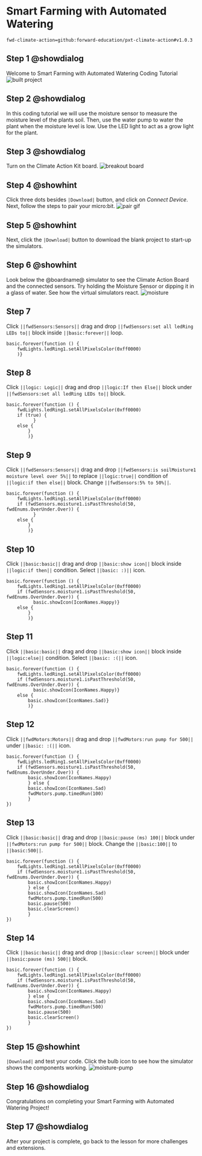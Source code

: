 # Smart Farming with Automated Watering

```package
fwd-climate-action=github:forward-education/pxt-climate-action#v1.0.3
```

## Step 1 @showdialog

Welcome to Smart Farming with Automated Watering Coding Tutorial
![built project](https://climate-action-kits.github.io/pxt-fwd-edu/tutorial-assets/project-advagri-200.png)

## Step 2 @showdialog

In this coding tutorial we will use the moisture sensor to measure the moisture level of the plants soil. Then, use the water pump to water the plant when the moisture level is low. Use the LED light to act as a grow light for the plant.

## Step 3 @showdialog

Turn on the Climate Action Kit board.
![breakout board](https://climate-action-kits.github.io/pxt-fwd-edu/tutorial-assets/breakout-turn-on.png)

## Step 4 @showhint

Click three dots besides `|Download|` button, and click on _Connect Device_. Next, follow the steps to pair your micro:bit.
![pair gif](https://climate-action-kits.github.io/pxt-fwd-edu/tutorial-assets/pairmicrobit-280x203.gif)

## Step 5 @showhint

Next, click the `|Download|` button to download the blank project to start-up the simulators.

## Step 6 @showhint

Look below the @boardname@ simulator to see the Climate Action Board and the connected sensors. Try holding the Moisture Sensor or dipping it in a glass of water. See how the virtual simulators react.
![moisture](https://climate-action-kits.github.io/pxt-fwd-edu/tutorial-assets/simulator-4-moisture.gif)

## Step 7

Click `||fwdSensors:Sensors||` drag and drop `||fwdSensors:set all ledRing LEDs to||` block inside `||basic:forever||` loop.

```blocks
basic.forever(function () {
    fwdLights.ledRing1.setAllPixelsColor(0xff0000)
    )}
```

## Step 8

Click `||logic: Logic||` drag and drop `||logic:If then Else||`
block under `||fwdSensors:set all ledRing LEDs to||` block.

```blocks
basic.forever(function () {
    fwdLights.ledRing1.setAllPixelsColor(0xff0000)
    if (true) {
          }
    else {
        }
        )}
```

## Step 9

Click `||fwdSensors:Sensors||` drag and drop `||fwdSensors:is soilMoisture1 moisture level over 5%||`
to replace `||logic:true||` condition of `||logic:if then else||` block.
Change `||fwdSensors:5% to 50%||`.

```blocks
basic.forever(function () {
    fwdLights.ledRing1.setAllPixelsColor(0xff0000)
    if (fwdSensors.moisture1.isPastThreshold(50, fwdEnums.OverUnder.Over)) {
          }
    else {
        }
        )}
```

## Step 10

Click `||basic:basic||` drag and drop `||basic:show icon||` block inside `||logic:if then||` condition.
Select `||basic: :)||` icon.

```blocks
basic.forever(function () {
    fwdLights.ledRing1.setAllPixelsColor(0xff0000)
    if (fwdSensors.moisture1.isPastThreshold(50, fwdEnums.OverUnder.Over)) {
          basic.showIcon(IconNames.Happy)}
    else {
        }
        )}
```

## Step 11

Click `||basic:basic||` drag and drop `||basic:show icon||` block inside `||logic:else||` condition.
Select `||basic: :(||` icon.

```blocks
basic.forever(function () {
    fwdLights.ledRing1.setAllPixelsColor(0xff0000)
    if (fwdSensors.moisture1.isPastThreshold(50, fwdEnums.OverUnder.Over)) {
          basic.showIcon(IconNames.Happy)}
    else {
        basic.showIcon(IconNames.Sad)}
        )}
```

## Step 12

Click `||fwdMotors:Motors||` drag and drop `||fwdMotors:run pump for 500||` under
`||basic: :(||` icon.

```blocks
basic.forever(function () {
    fwdLights.ledRing1.setAllPixelsColor(0xff0000)
    if (fwdSensors.moisture1.isPastThreshold(50, fwdEnums.OverUnder.Over)) {
        basic.showIcon(IconNames.Happy)
        } else {
        basic.showIcon(IconNames.Sad)
        fwdMotors.pump.timedRun(100)
        }
})
```

## Step 13

Click `||basic:basic||` drag and drop `||basic:pause (ms) 100||` block under `||fwdMotors:run pump for 500||` block.
Change the `||basic:100||` to `||basic:500||`.

```blocks
basic.forever(function () {
    fwdLights.ledRing1.setAllPixelsColor(0xff0000)
    if (fwdSensors.moisture1.isPastThreshold(50, fwdEnums.OverUnder.Over)) {
        basic.showIcon(IconNames.Happy)
        } else {
        basic.showIcon(IconNames.Sad)
        fwdMotors.pump.timedRun(500)
        basic.pause(500)
        basic.clearScreen()
        }
})
```

## Step 14

Click `||basic:basic||` drag and drop `||basic:clear screen||`
block under `||basic:pause (ms) 500||` block.

```blocks
basic.forever(function () {
    fwdLights.ledRing1.setAllPixelsColor(0xff0000)
    if (fwdSensors.moisture1.isPastThreshold(50, fwdEnums.OverUnder.Over)) {
        basic.showIcon(IconNames.Happy)
        } else {
        basic.showIcon(IconNames.Sad)
        fwdMotors.pump.timedRun(500)
        basic.pause(500)
        basic.clearScreen()
        }
})
```

## Step 15 @showhint

`|Download|` and test your code. Click the bulb icon to see how
the simulator shows the components working.
![moisture-pump](https://climate-action-kits.github.io/pxt-fwd-edu/tutorial-assets/simulator-11-Moisture-pump.gif)

## Step 16 @showdialog

Congratulations on completing your Smart Farming with Automated Watering Project!

## Step 17 @showdialog

After your project is complete, go back to the lesson for more challenges and extensions.
